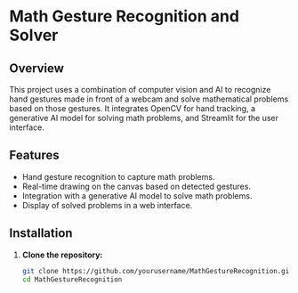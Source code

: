 # Math Gesture Recognition and Solver

## Overview

This project uses a combination of computer vision and AI to recognize hand gestures made in front of a webcam and solve mathematical problems based on those gestures. It integrates OpenCV for hand tracking, a generative AI model for solving math problems, and Streamlit for the user interface.

## Features

- Hand gesture recognition to capture math problems.
- Real-time drawing on the canvas based on detected gestures.
- Integration with a generative AI model to solve math problems.
- Display of solved problems in a web interface.

## Installation

1. **Clone the repository:**
   ```bash
   git clone https://github.com/yourusername/MathGestureRecognition.git
   cd MathGestureRecognition
